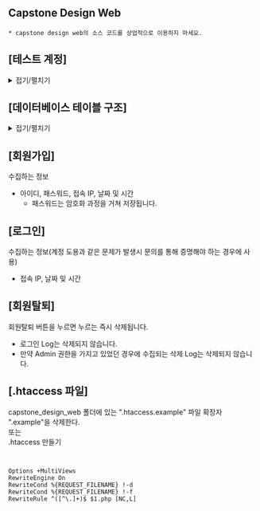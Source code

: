 ## Capstone Design Web
```
* capstone design web의 소스 코드를 상업적으로 이용하지 마세요.
```

[테스트 계정]
---
<details>
<summary>접기/펼치기</summary>
<div markdown="1">
  
|권한|username|password|
|--|--|--|
|관리자|admin|admin|
|사용자|user|user|
  
</div>
</details>

[데이터베이스 테이블 구조]
---
<details>
<summary>접기/펼치기</summary>
<div markdown="1">
  
|users|user_sign_log|user_admin_log|
|--|--|--|
|id|idx|idx|
|username|||
||connected_id|connected_id|
|password|||
|||category|
|ipaddress|ipaddress|ipaddress|
|role|||
|created_at|datetime|datetime|
  
</div>
</details>

[회원가입]
---
수집하는 정보
- 아이디, 패스워드, 접속 IP, 날짜 및 시간
  - 패스워드는 암호화 과정을 거쳐 저장됩니다.

[로그인]
---
수집하는 정보(계정 도용과 같은 문제가 발생시 문의를 통해 증명해야 하는 경우에 사용)
- 접속 IP, 날짜 및 시간

[회원탈퇴]
---
회원탈퇴 버튼을 누르면 누르는 즉시 삭제됩니다.   
- 로그인 Log는 삭제되지 않습니다.   
- 만약 Admin 권한을 가지고 있었던 경우에 수집되는 삭제 Log는 삭제되지 않습니다.

[.htaccess 파일]
---
capstone_design_web 폴더에 있는 ".htaccess.example" 파일 확장자 ".example"을 삭제한다.   
또는   
.htaccess 만들기
```


Options +MultiViews
RewriteEngine On
RewriteCond %{REQUEST_FILENAME} !-d
RewriteCond %{REQUEST_FILENAME} !-f
RewriteRule ^([^\.]+)$ $1.php [NC,L]
```
